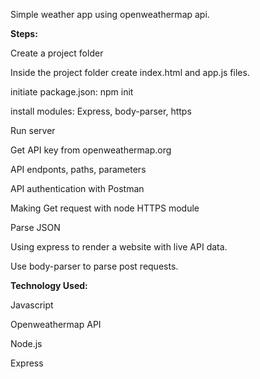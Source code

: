 
Simple weather app using openweathermap api.

**Steps:**

Create a project folder

Inside the project folder create index.html and app.js files.

initiate package.json: npm init

install modules: Express, body-parser, https

Run server

 Get API key from openweathermap.org
 
 API endponts, paths, parameters
 
 API authentication with Postman
 
 Making Get request with node HTTPS module
 
 Parse JSON
 
 Using express to render a website with live API data.
 
 Use body-parser to parse post requests.

**Technology Used:**

Javascript

Openweathermap API

Node.js

Express



